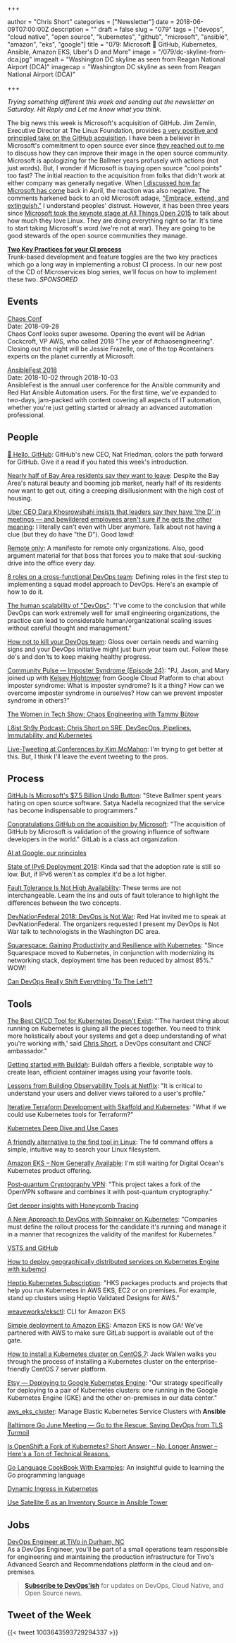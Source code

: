 +++

author = "Chris Short"
categories = ["Newsletter"]
date = 2018-06-09T07:00:00Z
description = ""
draft = false
slug = "079"
tags = ["devops", "cloud native", "open source", "kubernetes", "github", "microsoft", "ansible", "amazon", "eks", "google"]
title = "079: Microsoft 💒 GitHub, Kubernetes, Ansible, Amazon EKS, Uber's D and More"
image = "/079/dc-skyline-from-dca.jpg"
imagealt = "Washington DC skyline as seen from Reagan National Airport (DCA)"
imagecap = "Washington DC skyline as seen from Reagan National Airport (DCA)"

+++

*Trying something different this week and sending out the newsletter on Saturday. Hit Reply and Let me know what you think.*

The big news this week is Microsoft's acquisition of GitHub. Jim Zemlin, Executive Director at The Linux Foundation, provides [a very positive and principled take on the GitHub acquisition](https://www.linuxfoundation.org/blog/microsoft-buys-github-the-linux-foundations-reaction/). I have been a believer in Microsoft's commitment to open source ever since [they reached out to me](https://twitter.com/ChrisShort/status/691756978679500800) to discuss how they can improve their image in the open source community. Microsoft is apologizing for the Ballmer years profusely with actions (not just words). But, I wonder if Microsoft is buying open source "cool points" too fast? The initial reaction to the acquisition from folks that didn't work at either company was generally negative. When [I discussed how far Microsoft has come](https://chrisshort.net/microsoft-has-come-a-long-way/) back in April, the reaction was also negative. The comments harkened back to an old Microsoft adage, ["Embrace, extend, and extinguish."](https://lobste.rs/s/ldts2j/microsoft_has_come_long_way#c_aa0zyy) I understand peoples' distrust. However, it has been three years since [Microsoft took the keynote stage at All Things Open 2015](https://twitter.com/ChrisShort/status/656457689053138944) to talk about how much they love Linux. They are doing everything right so far. It's time to start taking Microsoft's word (we're not at war). They are going to be good stewards of the open source communities they manage.

[**Two Key Practices for your CI process**](https://www.gocd.org/2018/05/30/ci-microservices-feature-toggles-trunk-based-development/)  
Trunk-based development and feature toggles are the two key practices which go a long way in implementing a robust CI process. In our new post of the CD of Microservices blog series, we'll focus on how to implement these two.  *SPONSORED*

## Events

[Chaos Conf](https://chaosconf.splashthat.com/)  
Date: 2018-09-28  
Chaos Conf looks super awesome. Opening the event will be Adrian Cockcroft, VP AWS, who called 2018 "The year of #chaosengineering". Closing out the night will be Jessie Frazelle, one of the top #containers experts on the planet currently at Microsoft.

[AnsibleFest 2018](https://www.ansible.com/ansiblefest)  
Date: 2018-10-02 through 2018-10-03  
AnsibleFest is the annual user conference for the Ansible community and Red Hat Ansible Automation users. For the first time, we've expanded to two-days, jam-packed with content covering all aspects of IT automation, whether you're just getting started or already an advanced automation professional.

## People

[👋 Hello, GitHub](https://natfriedman.github.io/hello/): GitHub's new CEO, Nat Friedman, colors the path forward for GitHub. Give it a read if you hated this week's introduction.

[Nearly half of Bay Area residents say they want to leave](https://www.mercurynews.com/2018/06/03/nearly-half-of-bay-area-residents-say-they-want-to-leave/): Despite the Bay Area's natural beauty and booming job market, nearly half of its residents now want to get out, citing a creeping disillusionment with the high cost of housing.

[Uber CEO Dara Khosrowshahi insists that leaders say they have 'the D' in meetings — and bewildered employees aren't sure if he gets the other meaning](http://www.businessinsider.com/uber-ceo-dara-khosrowshahi-have-the-d-memo-2018-6): I literally can't even with Uber anymore. Talk about not having a clue (but they do have "the D"). Good lawd!

[Remote only](https://www.remoteonly.org/): A manifesto for remote only organizations. Also, good argument material for that boss that forces you to make that soul-sucking drive into the office every day.

[8 roles on a cross-functional DevOps team](https://opensource.com/article/18/6/roles-squad-model): Defining roles in the first step to implementing a squad model approach to DevOps. Here's an example of how to do it.

[The human scalability of "DevOps"](https://medium.com/@mattklein123/the-human-scalability-of-devops-e36c37d3db6a): "I've come to the conclusion that while DevOps can work extremely well for small engineering organizations, the practice can lead to considerable human/organizational scaling issues without careful thought and management."

[How not to kill your DevOps team](https://enterprisersproject.com/article/2018/6/how-not-kill-your-devops-team): Gloss over certain needs and warning signs and your DevOps initiative might just burn your team out. Follow these do's and don'ts to keep making healthy progress.

[Community Pulse — Imposter Syndrome (Episode 24)](http://communitypulse.io/24-imposter-syndrome/): "PJ, Jason, and Mary joined up with [Kelsey Hightower](https://twitter.com/kelseyhightower) from Google Cloud Platform to chat about imposter syndrome: What is imposter syndrome? Is it a thing? How can we overcome imposter syndrome in ourselves? How can we prevent imposter syndrome in others?"

[The Women in Tech Show: Chaos Engineering with Tammy Bütow](https://thewomenintechshow.com/2018/06/05/chaos-engineering-with-tammy-butow/)

[L8ist Sh9y Podcast: Chris Short on SRE, DevSecOps, Pipelines, Immutability, and Kubernetes](https://soundcloud.com/user-410091210/chris-short-on-sre-devsecops-pipelines-immutability-and-kubernetes)

[Live-Tweeting at Conferences by Kim McMahon](https://www.linkedin.com/pulse/live-tweeting-conferences-kim-mcmahon/): I'm trying to get better at this. But, I think I'll leave the event tweeting to the pros.

## Process

[GitHub Is Microsoft's $7.5 Billion Undo Button](https://www.bloomberg.com/news/articles/2018-06-06/github-is-microsoft-s-7-5-billion-undo-button): "Steve Ballmer spent years hating on open source software. Satya Nadella recognized that the service has become indispensable to programmers."

[Congratulations GitHub on the acquisition by Microsoft](https://about.gitlab.com/2018/06/03/microsoft-acquires-github/): "The acquisition of GitHub by Microsoft is validation of the growing influence of software developers in the world." GitLab is a class act organization.

[AI at Google: our principles](https://www.blog.google/topics/ai/ai-principles/)

[State of IPv6 Deployment 2018](https://www.internetsociety.org/resources/2018/state-of-ipv6-deployment-2018/): Kinda sad that the adoption rate is still so low. But, if IPv6 weren't as complex it'd be a lot higher.

[Fault Tolerance Is Not High Availability](https://dzone.com/articles/fault-tolerance-is-not-high-availability): These terms are not interchangeable. Learn the ins and outs of fault tolerance to highlight the differences between the two concepts.

[DevNationFederal 2018: DevOps is Not War](https://chrisshort.net/devnationfederal-2018-devops-is-not-war/): Red Hat invited me to speak at DevNationFederal. The organizers requested I present my DevOps is Not War talk to technologists in the Washington DC area.

[Squarespace: Gaining Productivity and Resilience with Kubernetes](https://kubernetes.io/case-studies/squarespace/): "Since Squarespace moved to Kubernetes, in conjunction with modernizing its networking stack, deployment time has been reduced by almost 85%." WOW!

[Can DevOps Really Shift Everything 'To The Left'?](https://www.forbes.com/sites/jasonbloomberg/2018/06/08/can-devops-really-shift-everything-to-the-left/#68b870cbc83a)

## Tools

[The Best CI/CD Tool for Kubernetes Doesn't Exist](https://thenewstack.io/the-best-ci-cd-tool-for-kubernetes-doesnt-exist/): 
"'The hardest thing about running on Kubernetes is gluing all the pieces together. You need to think more holistically about your systems and get a deep understanding of what you're working with,' said [Chris Short](https://twitter.com/ChrisShort), a DevOps consultant and CNCF ambassador."

[Getting started with Buildah](https://opensource.com/article/18/6/getting-started-buildah): Buildah offers a flexible, scriptable way to create lean, efficient container images using your favorite tools.

[Lessons from Building Observability Tools at Netflix](https://medium.com/netflix-techblog/lessons-from-building-observability-tools-at-netflix-7cfafed6ab17): "It is critical to understand your users and deliver views tailored to a user's profile."

[Iterative Terraform Development with Skaffold and Kubernetes](https://hackernoon.com/iterative-terraform-development-with-skaffold-and-kubernetes-42cb6d60f7dc): "What if we could use Kubernetes tools for Terraform?"

[Kubernetes Deep Dive and Use Cases](https://thenewstack.io/kubernetes-deep-dive-and-use-cases/)

[A friendly alternative to the find tool in Linux](https://opensource.com/article/18/6/friendly-alternative-find): The fd command offers a simple, intuitive way to search your Linux filesystem.

[Amazon EKS – Now Generally Available](https://aws.amazon.com/blogs/aws/amazon-eks-now-generally-available/): I'm still waiting for Digital Ocean's Kubernetes product offering.

[Post-quantum Cryptography VPN](https://www.microsoft.com/en-us/research/project/post-quantum-crypto-vpn/): "This project takes a fork of the OpenVPN software and combines it with post-quantum cryptography."

[Get deeper insights with Honeycomb Tracing](https://www.honeycomb.io/blog/2018/06/get-deeper-insights-with-honeycomb-tracing/)

[A New Approach to DevOps with Spinnaker on Kubernetes](https://thenewstack.io/a-new-approach-to-devops-with-spinnaker-on-kubernetes/): "Companies must define the rollout process for the candidate it's running and manage it in a manner that recognizes the validity of the manifest for Kubernetes."

[VSTS and GitHub](https://blogs.msdn.microsoft.com/devops/2018/06/04/vsts-github/)

[How to deploy geographically distributed services on Kubernetes Engine with kubemci](https://cloudplatform.googleblog.com/2018/06/How-to-deploy-geographically-distributed-services-on-Kubernetes-Engine-with-kubemci.html)

[Heptio Kubernetes Subscription](https://blog.heptio.com/hey-aws-welcome-eks-to-the-kubernetes-community-949a2ef3a239): "HKS packages products and projects that help you run Kubernetes in AWS EKS, EC2 or on premises. For example, stand up clusters using Heptio Validated Designs for AWS."

[weaveworks/eksctl](https://github.com/weaveworks/eksctl): CLI for Amazon EKS

[Simple deployment to Amazon EKS](https://about.gitlab.com/2018/06/06/eks-gitlab-integration/): Amazon EKS is now GA! We've partnered with AWS to make sure GitLab support is available out of the gate.

[How to install a Kubernetes cluster on CentOS 7](https://www.techrepublic.com/article/how-to-install-a-kubernetes-cluster-on-centos-7/): Jack Wallen walks you through the process of installing a Kubernetes cluster on the enterprise-friendly CentOS 7 server platform.

[Etsy — Deploying to Google Kubernetes Engine](https://codeascraft.com/2018/06/05/deploying-to-google-kubernetes-engine/): "Our strategy specifically for deploying to a pair of Kubernetes clusters: one running in the Google Kubernetes Engine (GKE) and the other on-premises in our data center."

[aws_eks_cluster](https://docs.ansible.com/ansible/devel/modules/aws_eks_cluster_module.html): Manage Elastic Kubernetes Service Clusters with **Ansible**

[Baltimore Go June Meeting — Go to the Rescue: Saving DevOps from TLS Turmoil](https://chrisshort.net/baltimore-go-june-meeting---go-to-the-rescue-saving-devops-from-tls-turmoil/)

[Is OpenShift a Fork of Kubernetes? Short Answer – No. Longer Answer – Here's a Ton of Technical Reasons.](http://crunchtools.com/is-openshift-a-fork-of-kubernetes-short-answer-no-longer-answer-heres-a-ton-of-technical-reasons/)

[Go Language CookBook With Examples](https://ednsquare.com/publisher/view/Go-Language-CookBook-With-Examples------xOhLZaZVGG): An insightful guide to learning the Go programming language

[Dynamic Ingress in Kubernetes](https://kubernetes.io/blog/2018/06/07/dynamic-ingress-in-kubernetes/)

[Use Satellite 6 as an Inventory Source in Ansible Tower](https://www.ansible.com/blog/use-satellite-6-as-an-inventory-source-in-ansible-tower)

## Jobs

[DevOps Engineer at TiVo in Durham, NC](http://jobs.jobvite.com/careers/tivo/job/o1PA7fwh?__jvst=Employee%20Referral&__jvsd=srq0nhw0&__jvsc=Twitter&bid=ndUrYFwG)  
As a DevOps Engineer, you'll be part of a small operations team responsible for engineering and maintaining the production infrastructure for Tivo's Advanced Search and Recommendations platform in the cloud and on-premises.

> [**Subscribe to DevOps'ish**](https://cshort.co/subscribe) for updates on DevOps, Cloud Native, and Open Source news.

## Tweet of the Week

{{< tweet 1003643593729294337 >}}